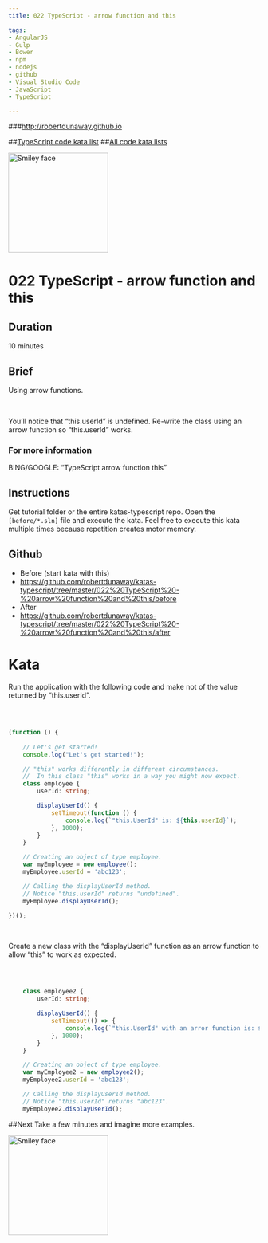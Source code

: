 ```yaml
---
title: 022 TypeScript - arrow function and this

tags: 
- AngularJS
- Gulp
- Bower
- npm
- nodejs
- github
- Visual Studio Code
- JavaScript
- TypeScript

---
```


###http://robertdunaway.github.io

##[TypeScript code kata list](http://mycodekatas.github.io/typescript.html)
##[All code kata lists](http://mycodekatas.github.io/)

 <img src="https://raw.githubusercontent.com/robertdunaway/katas-typescript/master/katas-TS-logo.png" alt="Smiley face" height="200" width="200"> 

# 022 TypeScript - arrow function and this

## Duration
10 minutes

## Brief
Using arrow functions.  

<br>

You’ll notice that “this.userId” is undefined.  Re-write the class using an arrow function so “this.userId” works.

### For more information 
BING/GOOGLE: “TypeScript arrow function this”

## Instructions
Get tutorial folder or the entire katas-typescript repo.
Open the `[before/*.sln]` file and execute the kata.
Feel free to execute this kata multiple times because repetition creates motor memory.

## Github
 - Before (start kata with this)
  - https://github.com/robertdunaway/katas-typescript/tree/master/022%20TypeScript%20-%20arrow%20function%20and%20this/before
 - After
  - https://github.com/robertdunaway/katas-typescript/tree/master/022%20TypeScript%20-%20arrow%20function%20and%20this/after


# Kata


Run the application with the following code and make not of the value returned by “this.userId”.

<br>

```typescript

(function () {
    
    // Let's get started!
    console.log("Let's get started!");

    // "this" works differently in different circumstances.
    //  In this class "this" works in a way you might now expect.
    class employee {
        userId: string;

        displayUserId() {
            setTimeout(function () {
                console.log(`"this.UserId" is: ${this.userId}`);
            }, 1000);
        }
    }

    // Creating an object of type employee.
    var myEmployee = new employee();
    myEmployee.userId = 'abc123';

    // Calling the displayUserId method.  
    // Notice "this.userId" returns "undefined".
    myEmployee.displayUserId();

})();


```

<br>

Create a new class with the “displayUserId” function as an arrow function to allow “this” to work as expected.

<br>

```typescript

    class employee2 {
        userId: string;

        displayUserId() {
            setTimeout(() => {
                console.log(`"this.UserId" with an arror function is: ${this.userId}`);
            }, 1000);
        }
    }

    // Creating an object of type employee.
    var myEmployee2 = new employee2();
    myEmployee2.userId = 'abc123';

    // Calling the displayUserId method.  
    // Notice "this.userId" returns "abc123".
    myEmployee2.displayUserId();


```

##Next
Take a few minutes and imagine more examples. 

 <img src="https://raw.githubusercontent.com/robertdunaway/katas-typescript/master/katas-TS-logo.png" alt="Smiley face" height="200" width="200"> 